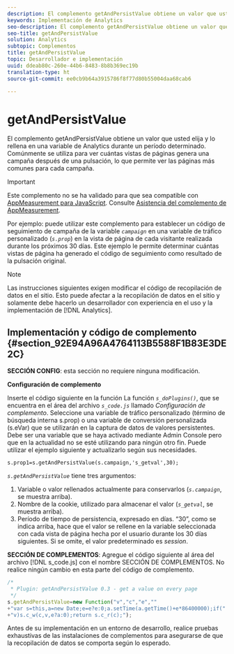 ```yaml
---
description: El complemento getAndPersistValue obtiene un valor que usted elija y lo rellena en una variable de Analytics durante un período determinado. Comúnmente se utiliza para ver cuántas vistas de páginas genera una campaña después de una pulsación, lo que permite ver las páginas más comunes para cada campaña.
keywords: Implementación de Analytics
seo-description: El complemento getAndPersistValue obtiene un valor que usted elija y lo rellena en una variable de Analytics durante un período determinado. Comúnmente se utiliza para ver cuántas vistas de páginas genera una campaña después de una pulsación, lo que permite ver las páginas más comunes para cada campaña.
seo-title: getAndPersistValue
solution: Analytics
subtopic: Complementos
title: getAndPersistValue
topic: Desarrollador e implementación
uuid: ddeab80c-260e-44b6-8483-8b8b369ec19b
translation-type: ht
source-git-commit: ee0cb9b64a3915786f8f77d80b55004daa68cab6

---
```



# getAndPersistValue

El complemento getAndPersistValue obtiene un valor que usted elija y lo rellena en una variable de Analytics durante un período determinado. Comúnmente se utiliza para ver cuántas vistas de páginas genera una campaña después de una pulsación, lo que permite ver las páginas más comunes para cada campaña.

>[!IMPORTANT]
>
>Este complemento no se ha validado para que sea compatible con [AppMeasurement para JavaScript](../../../implement/js-implementation/c-appmeasurement-js/appmeasure-mjs.md#concept_F3957D7093A94216BD79F35CFC1557E8). Consulte [Asistencia del complemento de AppMeasurement](../../../implement/js-implementation/c-appmeasurement-js/plugins-support.md#concept_E31A189BC8A547738666EB5E00D2252A).

Por ejemplo: puede utilizar este complemento para establecer un código de seguimiento de campaña de la variable *`campaign`* en una variable de tráfico personalizado (*`s.prop`*) en la vista de página de cada visitante realizada durante los próximos 30 días. Este ejemplo le permite determinar cuántas vistas de página ha generado el código de seguimiento como resultado de la pulsación original.

>[!NOTE]
>
>Las instrucciones siguientes exigen modificar el código de recopilación de datos en el sitio. Esto puede afectar a la recopilación de datos en el sitio y solamente debe hacerlo un desarrollador con experiencia en el uso y la implementación de [!DNL Analytics].

## Implementación y código de complemento {#section_92E94A96A4764113B5588F1B83E3DE2C}

**SECCIÓN CONFIG**: esta sección no requiere ninguna modificación.

**Configuración de complemento**

Inserte el código siguiente en la función La función *`s_doPlugins()`*, que se encuentra en el área del archivo *`s_code.js`* llamado *Configuración de complemento*. Seleccione una variable de tráfico personalizado (término de búsqueda interna s.prop) o una variable de conversión personalizada (s.eVar) que se utilizarán en la captura de datos de valores persistentes. Debe ser una variable que se haya activado mediante Admin Console pero que en la actualidad no se esté utilizando para ningún otro fin. Puede utilizar el ejemplo siguiente y actualizarlo según sus necesidades.

`s.prop1=s.getAndPersistValue(s.campaign,'s_getval',30);`

*`s.getAndPersistValue`* tiene tres argumentos:

1. Variable o valor rellenados actualmente para conservarlos (*`s.campaign`*, se muestra arriba).
1. Nombre de la cookie, utilizado para almacenar el valor (*`s_getval`*, se muestra arriba).
1. Período de tiempo de persistencia, expresado en días. “30”, como se indica arriba, hace que el valor se rellene en la variable seleccionada con cada vista de página hecha por el usuario durante los 30 días siguientes. Si se omite, el valor predeterminado es *session*.

**SECCIÓN DE COMPLEMENTOS**: Agregue el código siguiente al área del archivo [!DNL s_code.js] con el nombre SECCIÓN DE COMPLEMENTOS. No realice ningún cambio en esta parte del código de complemento.

```js
/* 
 * Plugin: getAndPersistValue 0.3 - get a value on every page 
 */ 
s.getAndPersistValue=new Function("v","c","e","" 
+"var s=this,a=new Date;e=e?e:0;a.setTime(a.getTime()+e*86400000);if(" 
+"v)s.c_w(c,v,e?a:0);return s.c_r(c);");
```

Antes de su implementación en un entorno de desarrollo, realice pruebas exhaustivas de las instalaciones de complementos para asegurarse de que la recopilación de datos se comporta según lo esperado.
